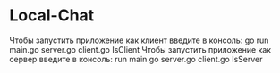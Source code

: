 # Local-Chat
Чтобы запустить приложение как клиент введите в консоль: go run main.go server.go client.go IsClient
Чтобы запустить приложение как сервер введите в консоль: run main.go server.go client.go IsServer
